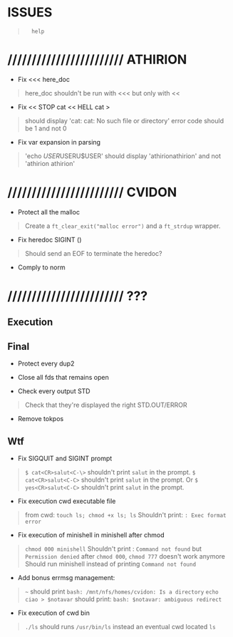 
#           ISSUES

>       help

# //////////////////////// ATHIRION

- Fix <<< here_doc
> here_doc shouldn't be run with <<< but only with <<

- Fix << STOP cat << HELL cat >
> should display 'cat: cat: No such file or directory'
> error code should be 1 and not 0

- Fix var expansion in parsing
> 'echo $USER$USERU$USER' should display 'athirionathirion'
> and not 'athirion  athirion'

# //////////////////////// CVIDON

- Protect all the malloc
> Create a `ft_clear_exit("malloc error")` and a `ft_strdup` wrapper.

- Fix heredoc SIGINT (<C-C>)
> Should send an EOF to terminate the heredoc?

- Comply to norm

# //////////////////////// ???

##  Execution

##  Final

- Protect every dup2

- Close all fds that remains open

- Check every output STD
> Check that they're displayed the right STD.OUT/ERROR

- Remove tokpos

##  Wtf

- Fix SIGQUIT and SIGINT prompt
> `$ cat<CR>salut<C-\>` shouldn't print `salut` in the prompt.
> `$ cat<CR>salut<C-C>` shouldn't print `salut` in the prompt.
> Or `$ yes<CR>salut<C-C>` shouldn't print `salut` in the prompt.

- Fix execution cwd executable file
> from cwd: `touch ls; chmod +x ls; ls`
> Shouldn't print: `: Exec format error`

- Fix execution of minishell in minishell after chmod
> `chmod 000 minishell`
> Shouldn't print : `Command not found` but `Permission denied`
> after `chmod 000`, `chmod 777` doesn't work anymore
> Should run minishell instead of printing `Command not found`

- Add bonus errmsg management:
> `~` should print `bash: /mnt/nfs/homes/cvidon: Is a directory`
> `echo ciao > $notavar`    should print: `bash: $notavar: ambiguous redirect`

- Fix execution of cwd bin
> `./ls` should runs `/usr/bin/ls` instead an eventual cwd located `ls`

